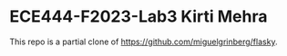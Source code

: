 # ECE444-F2023-Lab3 Kirti Mehra
This repo is a partial clone of https://github.com/miguelgrinberg/flasky.


